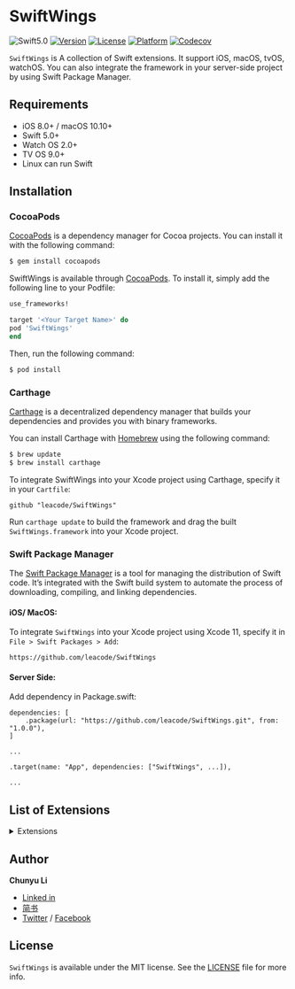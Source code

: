 # SwiftWings

![Swift5.0](https://img.shields.io/badge/swift-5.0-blue.svg)
[![Version](https://img.shields.io/cocoapods/v/SwiftWings.svg?style=flat)](https://cocoapods.org/pods/SwiftWings)
[![License](https://img.shields.io/cocoapods/l/SwiftWings.svg?style=flat)](https://github.com/leacode/SwiftWings/blob/master/LICENSE)
[![Platform](https://img.shields.io/cocoapods/p/SwiftWings.svg?style=flat)](https://cocoapods.org/pods/SwiftWings)
[![Codecov](https://codecov.io/gh/leacode/SwiftWings/branch/master/graph/badge.svg)](https://codecov.io/gh/leacode/SwiftWings)


`SwiftWings` is A collection of Swift extensions. It support iOS, macOS, tvOS, watchOS. You can also integrate the framework in your server-side project by using Swift Package Manager.

## Requirements

- iOS 8.0+ / macOS 10.10+ 
- Swift 5.0+
- Watch OS 2.0+
- TV OS 9.0+
- Linux can run Swift

## Installation

### CocoaPods

[CocoaPods](https://cocoapods.org) is a dependency manager for Cocoa projects. You can install it with the following command:

```bash
$ gem install cocoapods
```

SwiftWings is available through [CocoaPods](https://cocoapods.org). To install
it, simply add the following line to your Podfile:

```ruby
use_frameworks!

target '<Your Target Name>' do
pod 'SwiftWings'
end
```

Then, run the following command:

```bash
$ pod install
```

### Carthage

[Carthage](https://github.com/Carthage/Carthage) is a decentralized dependency manager that builds your dependencies and provides you with binary frameworks.

You can install Carthage with [Homebrew](https://brew.sh/) using the following command:

```bash
$ brew update
$ brew install carthage
```

To integrate SwiftWings into your Xcode project using Carthage, specify it in your `Cartfile`:

```ogdl
github "leacode/SwiftWings"
```

Run `carthage update` to build the framework and drag the built `SwiftWings.framework` into your Xcode project.

### Swift Package Manager

The [Swift Package Manager](https://swift.org/package-manager/) is a tool for managing the distribution of Swift code. It’s integrated with the Swift build system to automate the process of downloading, compiling, and linking dependencies.

#### iOS/ MacOS:

To integrate `SwiftWings` into your Xcode project using Xcode 11, specify it in `File > Swift Packages > Add`:

```
https://github.com/leacode/SwiftWings
```


#### Server Side:

Add dependency in Package.swift:

```
dependencies: [
    .package(url: "https://github.com/leacode/SwiftWings.git", from: "1.0.0"),
]

...

.target(name: "App", dependencies: ["SwiftWings", ...]),

...

```

## List of Extensions

<details>
<summary>Extensions</summary>
</br>
<ul>
<li><a href="https://github.com/leacode/SwiftWings/wiki/Array-Subscript"><code>Array+Subscript</code></a></li>

<li><a href="https://github.com/leacode/SwiftWings/blob/master/Sources/Extensions/Foundation/Data/Data%2BExtensions.swift"><code>Data+Extensions</code></a></li>

<li><a href="https://github.com/leacode/SwiftWings/blob/master/Sources/Extensions/Foundation/Data/Data%2BMimeType.swift"><code>Data+MimeType</code></a></li>

<li><a href="https://github.com/leacode/SwiftWings/blob/master/Sources/Extensions/Foundation/Date/Date%2BExtensions.swift"><code>Date+Extensions</code></a></li>

<li><a href="https://github.com/leacode/SwiftWings/blob/master/Sources/Extensions/Foundation/Int/Int%2BExtensions.swift"><code>Int+Extensions</code></a></li>

<li><a href="https://github.com/leacode/SwiftWings/blob/master/Sources/Extensions/Foundation/Mirror/Mirror%2BReflection.swift"><code>Mirror+Reflection</code></a></li>

<li><a href="https://github.com/leacode/SwiftWings/blob/master/Sources/Extensions/Foundation/NSObject/NSObject%2BName.swift"><code>NSObject+Name</code></a></li>

<li><a href="https://github.com/leacode/SwiftWings/blob/master/Sources/Extensions/Foundation/Optional/Optional%2BTransform.swift"><code>Optional+Transform</code></a></li>

<li><a href="https://github.com/leacode/SwiftWings/blob/master/Sources/Extensions/Foundation/String/String%2BMD5.swift"><code>String+MD5</code></a></li>

<li><a href="https://github.com/leacode/SwiftWings/blob/master/Sources/Extensions/Foundation/String/String%2BModify.swift"><code>String+Modify</code></a></li>

<li><a href="https://github.com/leacode/SwiftWings/blob/master/Sources/Extensions/Foundation/String/String%2BSubscript.swift"><code>String+Subscript</code></a></li>

<li><a href="https://github.com/leacode/SwiftWings/blob/master/Sources/Extensions/Foundation/String/String%2BValidation.swift"><code>String+Validation</code></a></li>

</ul>
</details>

## Author

**Chunyu Li**

- [Linked in](http://www.linkedin.com/in/春毓-李-96920b92/)
- [简书](https://www.jianshu.com/u/1c5cb3408b0f)
- [Twitter](https://twitter.com/leacode) / [Facebook](https://www.facebook.com/leacode.lea)

## License

`SwiftWings` is available under the MIT license. See the [LICENSE](https://github.com/leacode/SwiftWings/blob/master/LICENSE) file for more info.

